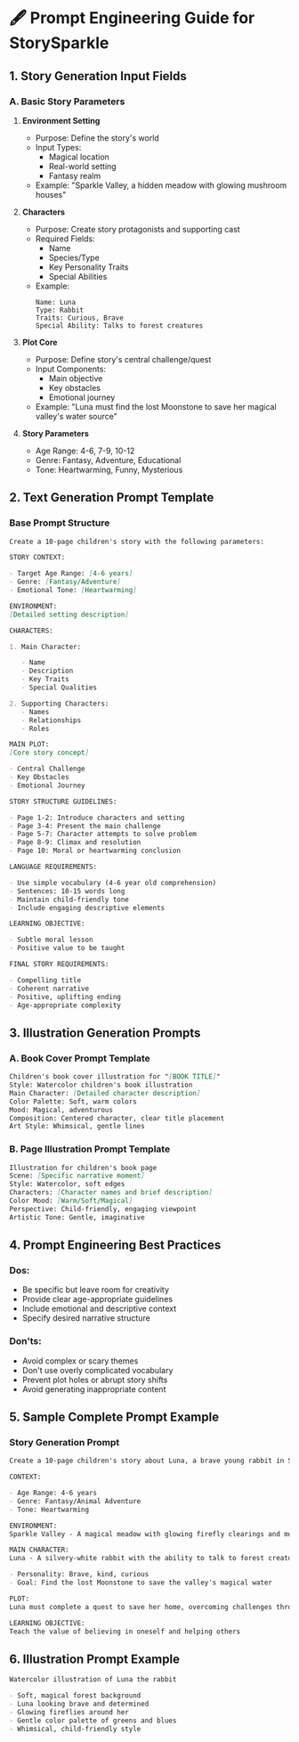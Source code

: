 # 🖋️ Prompt Engineering Guide for StorySparkle

## 1. Story Generation Input Fields

### A. Basic Story Parameters

1. **Environment Setting**

   - Purpose: Define the story's world
   - Input Types:
     - Magical location
     - Real-world setting
     - Fantasy realm
   - Example: "Sparkle Valley, a hidden meadow with glowing mushroom houses"

2. **Characters**

   - Purpose: Create story protagonists and supporting cast
   - Required Fields:
     - Name
     - Species/Type
     - Key Personality Traits
     - Special Abilities
   - Example:
     ```
     Name: Luna
     Type: Rabbit
     Traits: Curious, Brave
     Special Ability: Talks to forest creatures
     ```

3. **Plot Core**

   - Purpose: Define story's central challenge/quest
   - Input Components:
     - Main objective
     - Key obstacles
     - Emotional journey
   - Example: "Luna must find the lost Moonstone to save her magical valley's water source"

4. **Story Parameters**
   - Age Range: 4-6, 7-9, 10-12
   - Genre: Fantasy, Adventure, Educational
   - Tone: Heartwarming, Funny, Mysterious

## 2. Text Generation Prompt Template

### Base Prompt Structure

```markdown
Create a 10-page children's story with the following parameters:

STORY CONTEXT:

- Target Age Range: [4-6 years]
- Genre: [Fantasy/Adventure]
- Emotional Tone: [Heartwarming]

ENVIRONMENT:
[Detailed setting description]

CHARACTERS:

1. Main Character:

   - Name
   - Description
   - Key Traits
   - Special Qualities

2. Supporting Characters:
   - Names
   - Relationships
   - Roles

MAIN PLOT:
[Core story concept]

- Central Challenge
- Key Obstacles
- Emotional Journey

STORY STRUCTURE GUIDELINES:

- Page 1-2: Introduce characters and setting
- Page 3-4: Present the main challenge
- Page 5-7: Character attempts to solve problem
- Page 8-9: Climax and resolution
- Page 10: Moral or heartwarming conclusion

LANGUAGE REQUIREMENTS:

- Use simple vocabulary (4-6 year old comprehension)
- Sentences: 10-15 words long
- Maintain child-friendly tone
- Include engaging descriptive elements

LEARNING OBJECTIVE:

- Subtle moral lesson
- Positive value to be taught

FINAL STORY REQUIREMENTS:

- Compelling title
- Coherent narrative
- Positive, uplifting ending
- Age-appropriate complexity
```

## 3. Illustration Generation Prompts

### A. Book Cover Prompt Template

```markdown
Children's book cover illustration for "[BOOK TITLE]"
Style: Watercolor children's book illustration
Main Character: [Detailed character description]
Color Palette: Soft, warm colors
Mood: Magical, adventurous
Composition: Centered character, clear title placement
Art Style: Whimsical, gentle lines
```

### B. Page Illustration Prompt Template

```markdown
Illustration for children's book page
Scene: [Specific narrative moment]
Style: Watercolor, soft edges
Characters: [Character names and brief description]
Color Mood: [Warm/Soft/Magical]
Perspective: Child-friendly, engaging viewpoint
Artistic Tone: Gentle, imaginative
```

## 4. Prompt Engineering Best Practices

### Dos:

- Be specific but leave room for creativity
- Provide clear age-appropriate guidelines
- Include emotional and descriptive context
- Specify desired narrative structure

### Don'ts:

- Avoid complex or scary themes
- Don't use overly complicated vocabulary
- Prevent plot holes or abrupt story shifts
- Avoid generating inappropriate content

## 5. Sample Complete Prompt Example

### Story Generation Prompt

```markdown
Create a 10-page children's story about Luna, a brave young rabbit in Sparkle Valley.

CONTEXT:

- Age Range: 4-6 years
- Genre: Fantasy/Animal Adventure
- Tone: Heartwarming

ENVIRONMENT:
Sparkle Valley - A magical meadow with glowing firefly clearings and mushroom houses

MAIN CHARACTER:
Luna - A silvery-white rabbit with the ability to talk to forest creatures

- Personality: Brave, kind, curious
- Goal: Find the lost Moonstone to save the valley's magical water

PLOT:
Luna must complete a quest to save her home, overcoming challenges through friendship and courage

LEARNING OBJECTIVE:
Teach the value of believing in oneself and helping others
```

## 6. Illustration Prompt Example

```markdown
Watercolor illustration of Luna the rabbit

- Soft, magical forest background
- Luna looking brave and determined
- Glowing fireflies around her
- Gentle color palette of greens and blues
- Whimsical, child-friendly style
```

